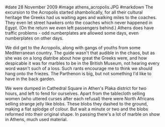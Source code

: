 #date 28 November 2009
#image athens_acropolis.JPG
#markdown
The excursion to the Acropolis started shambolically, for all their cultural heritage the Greeks had us waiting ages and walking miles to the coaches. They even let street hawkers onto the coaches which never happened in Egypt. (On the return we even left passengers behind.) Athens does have traffic problems - odd numberplates are allowed some days, even numberplates on other days.

We did get to the Acropolis, along with gangs of youths from some Mediterranean country. The guide wasn't that audible in the chaos, but as she was on a long diatribe about how great the Greeks were, and how despicable it was for marbles to be in the British Museum, not hearing every word wasn't such of a loss. Such rants encourage me to think we should hang onto the friezes. The Parthenon is big, but not something I'd like to have in the back garden.

We were dumped in Cathedral Square in Athen's Plaka district for two hours, and left to fend for ourselves. Apart from the tablecloth selling women (who uttered curses after each refusal) there were North Africans selling strange jelly like blobs. These blobs they dashed to the ground, making a flat splodge of colour. But wait a minute or two and the blobs reformed into their original shape. In passing there's a lot of marble on show in Athens, much used material.
